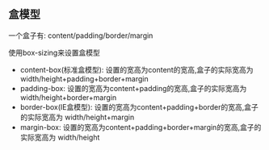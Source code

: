 ## 盒模型
一个盒子有: content/padding/border/margin

使用box-sizing来设置盒模型

- content-box(标准盒模型): 设置的宽高为content的宽高,盒子的实际宽高为 width/height+padding+border+margin
- padding-box: 设置的宽高为content+padding的宽高,盒子的实际宽高为 width/height+border+margin
- border-box(IE盒模型): 设置的宽高为content+padding+border的宽高,盒子的实际宽高为 width/height+margin
- margin-box: 设置的宽高为content+padding+border+margin的宽高,盒子的实际宽高为 width/height